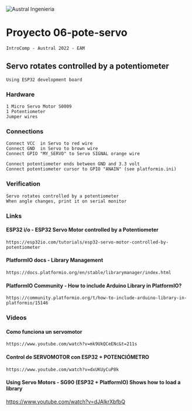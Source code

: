 

![Austral Ingenieria](https://encrypted-tbn0.gstatic.com/images?q=tbn%3AANd9GcQooGo7vQn4t9-6Bt46qZF-UY4_QFpYOeh7kVWzwpr_lbLr5wka)


# Proyecto 06-pote-servo

    IntroComp - Austral 2022 - EAM
    
##  Servo rotates controlled by a potentiometer

    Using ESP32 development board

### Hardware

    1 Micro Servo Motor S0009
    1 Potentiometer
    Jumper wires

###  Connections

    Connect VCC  in Servo to red wire
    Connect GND  in Servo to brown wire
    Connect GPIO "MY_SERVO" to Servo SIGNAL orange wire

    Connect potentiometer ends between GND and 3.3 volt
    Connect potentiometer cursor to GPIO "ANAIN" (see platformio.ini)

###  Verification

    Servo rotates controlled by a potentiometer
    When angle changes, print it on serial monitor

###  Links

####    ESP32 i/o - ESP32 Servo Motor controlled by a Potentiometer

    https://esp32io.com/tutorials/esp32-servo-motor-controlled-by-potentiometer

####    PlatformIO docs - Library Management

    https://docs.platformio.org/en/stable/librarymanager/index.html 

####    PlatformIO Community - How to include Arduino Library in PlatformIO?

    https://community.platformio.org/t/how-to-include-arduino-library-in-platformio/15146


### Videos

####    Como funciona un servomotor

    https://www.youtube.com/watch?v=mk9UkQCeENc&t=211s

####    Control de SERVOMOTOR con ESP32 + POTENCIÓMETRO

    https://www.youtube.com/watch?v=dxUKUyCuP8k

####    Using Servo Motors - SG90 (ESP32 + PlatformIO) Shows how to load a library

https://www.youtube.com/watch?v=dJAlkrXbfbQ
        



